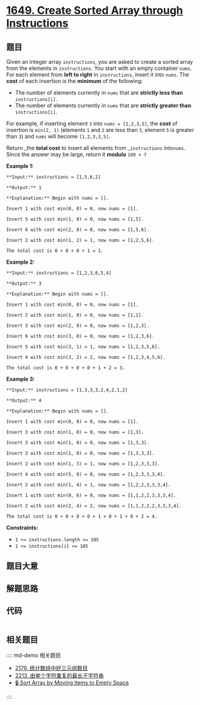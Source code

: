 # [1649. Create Sorted Array through Instructions](https://leetcode.com/problems/create-sorted-array-through-instructions)

## 题目

Given an integer array `instructions`, you are asked to create a sorted array
from the elements in `instructions`. You start with an empty container `nums`.
For each element from **left to right** in `instructions`, insert it into
`nums`. The **cost** of each insertion is the **minimum** of the following:

  * The number of elements currently in `nums` that are **strictly less than** `instructions[i]`.
  * The number of elements currently in `nums` that are **strictly greater than** `instructions[i]`.

For example, if inserting element `3` into `nums = [1,2,3,5]`, the **cost** of
insertion is `min(2, 1)` (elements `1` and `2` are less than `3`, element `5`
is greater than `3`) and `nums` will become `[1,2,3,3,5]`.

Return _the **total cost** to insert all elements from _`instructions`
_into_`nums`. Since the answer may be large, return it **modulo** `109 + 7`



**Example 1:**

    
    
    **Input:** instructions = [1,5,6,2]
    **Output:** 1
    **Explanation:** Begin with nums = [].
    Insert 1 with cost min(0, 0) = 0, now nums = [1].
    Insert 5 with cost min(1, 0) = 0, now nums = [1,5].
    Insert 6 with cost min(2, 0) = 0, now nums = [1,5,6].
    Insert 2 with cost min(1, 2) = 1, now nums = [1,2,5,6].
    The total cost is 0 + 0 + 0 + 1 = 1.

**Example 2:**

    
    
    **Input:** instructions = [1,2,3,6,5,4]
    **Output:** 3
    **Explanation:** Begin with nums = [].
    Insert 1 with cost min(0, 0) = 0, now nums = [1].
    Insert 2 with cost min(1, 0) = 0, now nums = [1,2].
    Insert 3 with cost min(2, 0) = 0, now nums = [1,2,3].
    Insert 6 with cost min(3, 0) = 0, now nums = [1,2,3,6].
    Insert 5 with cost min(3, 1) = 1, now nums = [1,2,3,5,6].
    Insert 4 with cost min(3, 2) = 2, now nums = [1,2,3,4,5,6].
    The total cost is 0 + 0 + 0 + 0 + 1 + 2 = 3.
    

**Example 3:**

    
    
    **Input:** instructions = [1,3,3,3,2,4,2,1,2]
    **Output:** 4
    **Explanation:** Begin with nums = [].
    Insert 1 with cost min(0, 0) = 0, now nums = [1].
    Insert 3 with cost min(1, 0) = 0, now nums = [1,3].
    Insert 3 with cost min(1, 0) = 0, now nums = [1,3,3].
    Insert 3 with cost min(1, 0) = 0, now nums = [1,3,3,3].
    Insert 2 with cost min(1, 3) = 1, now nums = [1,2,3,3,3].
    Insert 4 with cost min(5, 0) = 0, now nums = [1,2,3,3,3,4].
    ​​​​​​​Insert 2 with cost min(1, 4) = 1, now nums = [1,2,2,3,3,3,4].
    ​​​​​​​Insert 1 with cost min(0, 6) = 0, now nums = [1,1,2,2,3,3,3,4].
    ​​​​​​​Insert 2 with cost min(2, 4) = 2, now nums = [1,1,2,2,2,3,3,3,4].
    The total cost is 0 + 0 + 0 + 0 + 1 + 0 + 1 + 0 + 2 = 4.
    



**Constraints:**

  * `1 <= instructions.length <= 105`
  * `1 <= instructions[i] <= 105`


## 题目大意

## 解题思路

## 代码

```javascript

```

## 相关题目

:::: md-demo 相关题目
- [2179. 统计数组中好三元组数目](https://leetcode.com/problems/count-good-triplets-in-an-array)
- [2213. 由单个字符重复的最长子字符串](https://leetcode.com/problems/longest-substring-of-one-repeating-character)
- [🔒 Sort Array by Moving Items to Empty Space](https://leetcode.com/problems/sort-array-by-moving-items-to-empty-space)

::::
